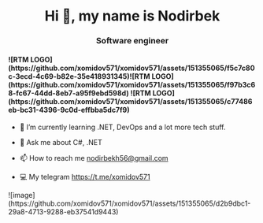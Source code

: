 <h1 align="center">Hi 👋, my name is Nodirbek</h1>
<h3 align="center"> Software engineer </h3>
<h4 align="left"> ![RTM LOGO](https://github.com/xomidov571/xomidov571/assets/151355065/f5c7c80c-3ecd-4c69-b82e-35e418931345)![RTM LOGO](https://github.com/xomidov571/xomidov571/assets/151355065/f97b3c68-fc67-44dd-8eb7-a95f9ebd598d)
![RTM LOGO](https://github.com/xomidov571/xomidov571/assets/151355065/c77486eb-bc31-4396-9c0d-effbba5dc7f9)
 </h4>


- 🌱 I’m currently learning .NET, DevOps and a lot more tech stuff.

- 💬 Ask me about C#, .NET

- 📫 How to reach me nodirbekh56@gmail.com

- 💻 My telegram https://t.me/xomidov571

<!---
xomidov571/xomidov571 is a ✨ special ✨ repository because its `README.md` (this file) appears on your GitHub profile.
You can click the Preview link to take a look at your changes.
--->![image](https://github.com/xomidov571/xomidov571/assets/151355065/d2b9dbc1-29a8-4713-9288-eb37541d9443)

